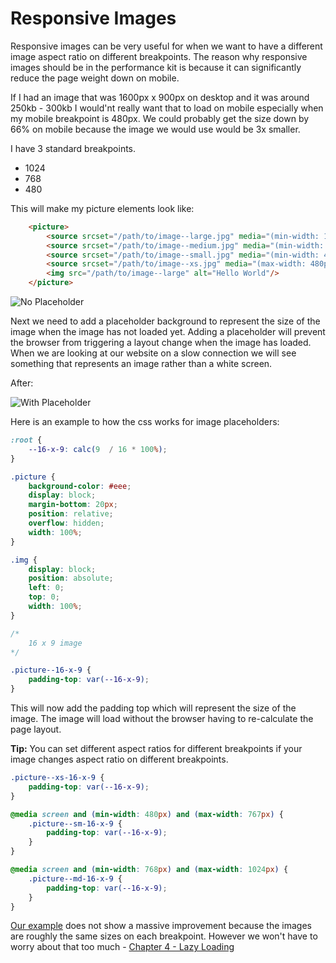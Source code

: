 # Responsive Images
Responsive images can be very useful for when we want to have a different image aspect ratio on different breakpoints. The reason why responsive images should be in the performance kit is because it can significantly reduce the page weight down on mobile.

If I had an image that was 1600px x 900px on desktop and it was around 250kb - 300kb I would'nt really want that to load on mobile especially when my mobile breakpoint is 480px. We could probably get the size down by 66% on mobile because the image we would use would be 3x smaller.

I have 3 standard breakpoints.

- 1024
- 768
- 480

This will make my picture elements look like:

```html
	<picture>
		<source srcset="/path/to/image--large.jpg" media="(min-width: 1025px)">
		<source srcset="/path/to/image--medium.jpg" media="(min-width: 768px) and (max-width: 1024px)">
		<source srcset="/path/to/image--small.jpg" media="(min-width: 481px) and (max-width: 767px)">
		<source srcset="/path/to/image--xs.jpg" media="(max-width: 480px)">
		<img src="/path/to/image--large" alt="Hello World"/>
	</picture>
```

![No Placeholder](https://raw.githubusercontent.com/code-mattclaffey/performance-kit/master/03-responsive-images/screenshots/no-placeholder.png)

Next we need to add a placeholder background to represent the size of the image when the image has not loaded yet. Adding a placeholder will prevent the browser from triggering a layout change when the image has loaded. When we are looking at our website on a slow connection we will see something that represents an image rather than a white screen.

After:

![With Placeholder](https://raw.githubusercontent.com/code-mattclaffey/performance-kit/master/03-responsive-images/screenshots/with-placeholder.png)

Here is an example to how the css works for image placeholders:

```css
:root {
	--16-x-9: calc(9  / 16 * 100%);
}

.picture {
	background-color: #eee;
	display: block;
	margin-bottom: 20px;
	position: relative;
	overflow: hidden;
	width: 100%;
}

.img {
	display: block;
	position: absolute;
	left: 0;
	top: 0;
	width: 100%;
}

/*
	16 x 9 image
*/

.picture--16-x-9 {
	padding-top: var(--16-x-9);
}

```

This will now add the padding top which will represent the size of the image. The image will load without the browser having to re-calculate the page layout.

**Tip:** You can set different aspect ratios for different breakpoints if your image changes aspect ratio on different breakpoints.

```css
.picture--xs-16-x-9 {
	padding-top: var(--16-x-9);
}

@media screen and (min-width: 480px) and (max-width: 767px) {
	.picture--sm-16-x-9 {
		padding-top: var(--16-x-9);
	}
}

@media screen and (min-width: 768px) and (max-width: 1024px) {
	.picture--md-16-x-9 {
		padding-top: var(--16-x-9);
	}
}
```

[Our example](http://performance-kit.surge.sh/03/after.html) does not show a massive improvement because the images are roughly the same sizes on each breakpoint. However we won't have to worry about that too much - [Chapter 4 - Lazy Loading](https://github.com/code-mattclaffey/performance-kit/tree/master/04-lazy-loading/readme.md)

